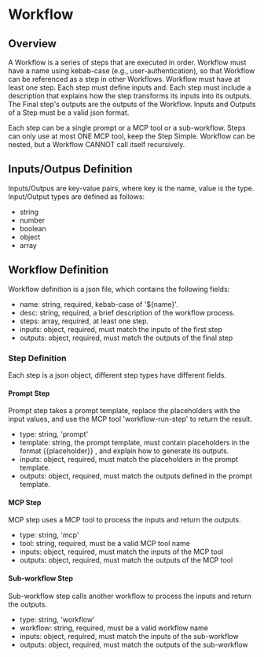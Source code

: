 # Workflow

## Overview

A Workflow is a series of steps that are executed in order.
Workflow must have a name using kebab-case (e.g., user-authentication), so that Workflow can be referenced as a step in other Workflows.
Workflow must have at least one step.
Each step must define inputs and.
Each step must include a description that explains how the step transforms its inputs into its outputs.
The Final step's outputs are the outputs of the Workflow.
Inputs and Outputs of a Step must be a valid json format.

Each step can be a single prompt or a MCP tool or a sub-workflow.
Steps can only use at most ONE MCP tool, keep the Step Simple.
Workflow can be nested, but a Workflow CANNOT call itself recursively.

## Inputs/Outpus Definition
Inputs/Outpus are key-value pairs, where key is the name, value is the type.
Input/Output types are defined as follows:
- string
- number
- boolean
- object
- array

## Workflow Definition
Workflow definition is a json file, which contains the following fields:
- name: string, required, kebab-case of '${name}'.
- desc: string, required, a brief description of the workflow process.
- steps: array, required, at least one step.
- inputs: object, required, must match the inputs of the first step
- outputs: object, required, must match the outputs of the final step

### Step Definition
Each step is a json object, different step types have different fields.

#### Prompt Step
Prompt step takes a prompt template, replace the placeholders with the input values, and use the MCP tool 'workflow-run-step' to return the result.
- type: string, 'prompt'
- template: string, the prompt template, must contain placeholders in the format {{placeholder}} , and explain how to generate its outputs.
- inputs: object, required, must match the placeholders in the prompt template.
- outputs: object, required, must match the outputs defined in the prompt template.

#### MCP Step
MCP step uses a MCP tool to process the inputs and return the outputs.
- type: string, 'mcp'
- tool: string, required, must be a valid MCP tool name
- inputs: object, required, must match the inputs of the MCP tool
- outputs: object, required, must match the outputs of the MCP tool

#### Sub-workflow Step
Sub-workflow step calls another workflow to process the inputs and return the outputs.
- type: string, 'workflow'
- workflow: string, required, must be a valid workflow name
- inputs: object, required, must match the inputs of the sub-workflow
- outputs: object, required, must match the outputs of the sub-workflow